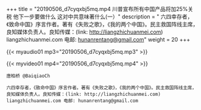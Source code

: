 +++
title = "20190506_d7cyqxbj5mq.mp4 川普宣布所有中国产品将加25%关税 他下一步要做什么 这对中共意味著什么(一）"
description = " 六四幸存者，《致命中国》序言作者。著有《失败之歌》，《我的两个中国》。民主救国阵线主席，良知媒体负责人。良知传媒：(link: http://liangzhichuanmei.com) liangzhichuanmei.com 电邮: hunanrentang@gmail.com"
weight = 20
+++

{{< myaudio01 mp3="20190506_d7cyqxbj5mq.mp3" >}}

{{< myvideo01 mp4="20190506_d7cyqxbj5mq.mp4" >}}

    唐柏桥 @BaiqiaoCh 

    六四幸存者，《致命中国》序言作者。著有《失败之歌》，《我的两个中国》。民主救国阵线主席，良知媒体负责人。良知传媒：(link: http://liangzhichuanmei.com) liangzhichuanmei.com 电邮: hunanrentang@gmail.com
